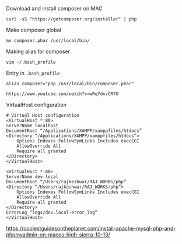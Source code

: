 Download and install composer on MAC
```
curl -sS "https://getcomposer.org/installer" | php
```

Make composer global 
```
mv composer.phar /usr/local/bin/
```

Making alias for composer 
```
vim ~/.bash_profile
```

Entry in `.bash_profile`
```
alias composer="php /usr/local/bin/composer.phar"
```

```
https://www.youtube.com/watch?v=wRq7dxvCR7U
```


VirtualHost configuration 
```
# Virtual Host configuration
<VirtualHost *:80>
ServerName localhost
DocumentRoot “/Applications/XAMPP/xamppfiles/htdocs”
<Directory “/Applications/XAMPP/xamppfiles/htdocs”>
	Options Indexes FollowSymLinks Includes execCGI
	AllowOverride All
	Require all granted
</Directory>
</VirtualHost>

<VirtualHost *:80>
ServerName dev.local
DocumentRoot “/Users/rajkeshwar/RAJ_WORKS/php”
<Directory “/Users/rajkeshwar/RAJ_WORKS/php”>
	Options Indexes FollowSymLinks Includes execCGI
	AllowOverride All
	Require all granted
</Directory>
ErrorLog “logs/dev.local-error_log”
</VirtualHost>
```


https://coolestguidesontheplanet.com/install-apache-mysql-php-and-phpmyadmin-on-macos-high-sierra-10-13/

